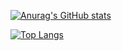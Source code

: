 [![Anurag's GitHub stats](https://github-readme-stats.vercel.app/api?username=sebkuip&theme=dracula)](https://github.com/anuraghazra/github-readme-stats)

[![Top Langs](https://github-readme-stats.vercel.app/api/top-langs/?username=sebkuip&theme=dracula)](https://github.com/anuraghazra/github-readme-stats)
